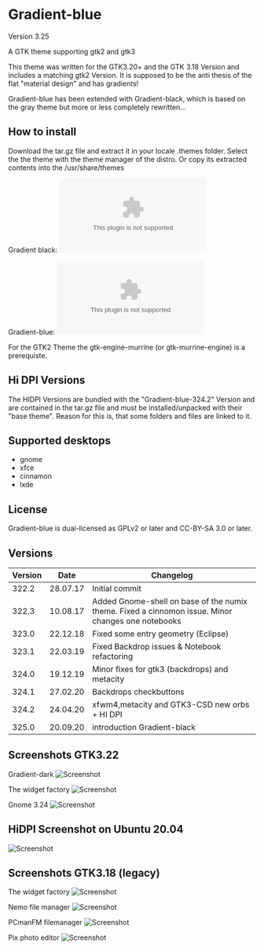 # Gradient-blue
Version 3.25

A GTK theme supporting gtk2 and gtk3

This theme was written for the GTK3.20+ and the GTK 3.18 Version and includes a matching gtk2 Version. It is supposed to be the anti thesis of the flat "material design" and has gradients!

Gradient-blue has been extended with Gradient-black, which is based on the gray theme but more or less completely rewritten...
## How to install
Download the tar.gz file and extract it in your locale .themes folder. Select the the theme with the theme manager of the distro.
Or copy its extracted contents into the /usr/share/themes

Gradient black: ![Download](https://github.com/kanehekili/Gradient-blue/raw/master/GTK-3.22-dark/Gradient-black-325.tar.gz)

Gradient-blue:  ![Download](https://github.com/kanehekili/Gradient-blue/raw/master/GTK-3.22/Gradient-blue-324.2.tar.gz)

For the GTK2 Theme the gtk-engine-murrine (or gtk-murrine-engine) is a prerequiste.

## Hi DPI Versions
The HIDPI Versions are bundled with the "Gradient-blue-324.2" Version and are contained in the tar.gz file and must be installed/unpacked with their "base theme". Reason for this is, that some folders and files are linked to it.  

## Supported desktops
* gnome
* xfce
* cinnamon
* lxde

## License
Gradient-blue is dual-licensed as GPLv2 or later and CC-BY-SA 3.0 or later.

## Versions
| Version | Date |Changelog|
| ------------- | ------------- |------------- |
| 322.2  | 28.07.17  |Initial commit|
| 322.3  | 10.08.17  |Added Gnome-shell on base of the numix theme. Fixed a cinnomon issue. Minor changes one notebooks |
| 323.0  | 22.12.18  |Fixed some entry geometry (Eclipse) |
| 323.1  | 22.03.19  |Fixed Backdrop issues & Notebook refactoring|
| 324.0  | 19.12.19  |Minor fixes for gtk3 (backdrops) and metacity|
| 324.1  | 27.02.20  |Backdrops checkbuttons|
| 324.2  | 24.04.20  |xfwm4,metacity and GTK3-CSD new orbs + HI DPI|
| 325.0  | 20.09.20  |introduction Gradient-black|


## Screenshots GTK3.22
Gradient-dark
![Screenshot](https://github.com/kanehekili/Gradient-blue/blob/master/GTK-3.22-dark/widget-factory.png)

The widget factory
![Screenshot](https://github.com/kanehekili/Gradient-blue/blob/master/GTK-3.22/Gradient-blue-3.22-WF.png)

Gnome 3.24
![Screenshot](https://github.com/kanehekili/Gradient-blue/blob/master/GTK-3.22/Gnome322.png)

## HiDPI Screenshot on Ubuntu 20.04
![Screenshot](https://github.com/kanehekili/Gradient-blue/blob/master/GTK-3.22/Ubuntu20.04.png)

## Screenshots GTK3.18 (legacy)
The widget factory
![Screenshot](https://github.com/kanehekili/Gradient-blue/blob/master/GTK-3.18/Gradient-blue-WF.png)

Nemo file manager
![Screenshot](https://github.com/kanehekili/Gradient-blue/blob/master/GTK-3.18/Gradient-blue-nemo.png)

PCmanFM filemanager 
![Screenshot](https://github.com/kanehekili/Gradient-blue/blob/master/GTK-3.18/Gradient-blue-pcmanfm.png)

Pix photo editor
![Screenshot](https://github.com/kanehekili/Gradient-blue/blob/master/GTK-3.18/Gradient-blue-pix.png)

